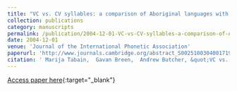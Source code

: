 ```yaml
---
title: "VC vs. CV syllables: a comparison of Aboriginal languages with English"
collection: publications
category: manuscripts
permalink: /publication/2004-12-01-VC-vs-CV-syllables-a-comparison-of-Aboriginal-languages-with-English
date: 2004-12-01
venue: 'Journal of the International Phonetic Association'
paperurl: 'http://www.journals.cambridge.org/abstract_S0025100304001719'
citation: ' Marija Tabain,  Gavan Breen,  Andrew Butcher, &quot;VC vs. CV syllables: a comparison of Aboriginal languages with English.&quot; Journal of the International Phonetic Association, 2004.'
---
```

[Access paper here](http://www.journals.cambridge.org/abstract_S0025100304001719){:target="_blank"}
